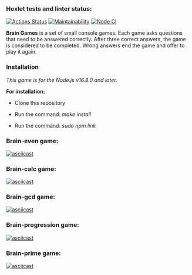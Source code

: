 ### Hexlet tests and linter status:
[![Actions Status](https://github.com/hellion86/frontend-project-lvl1/workflows/hexlet-check/badge.svg)](https://github.com/hellion86/frontend-project-lvl1/actions)
[![Maintainability](https://api.codeclimate.com/v1/badges/8047d000d9dd58f2d463/maintainability)](https://codeclimate.com/github/hellion86/frontend-project-lvl1/maintainability)
[![Node CI](https://github.com/hellion86/frontend-project-lvl1/workflows/linter-test/badge.svg)](https://github.com/hellion86/frontend-project-lvl1/actions)

**Brain Games** is a set of small console games. Each game asks questions that need to be answered correctly. After three correct answers, the game is considered to be completed. Wrong answers end the game and offer to play it again.

### Installation

_This game is for the Node.js v16.8.0 and later._

**For installation:**

- Clone this repository

- Run the command: _make install_

- Run the command: _sudo npm link_

### Brain-even game:
[![asciicast](https://asciinema.org/a/t6g5kvW7NRnliGZMxDyw1IZyn.svg)](https://asciinema.org/a/t6g5kvW7NRnliGZMxDyw1IZyn)
### Brain-calc game:
[![asciicast](https://asciinema.org/a/vUhRBioL0S5ERtzsms5508DBZ.svg)](https://asciinema.org/a/vUhRBioL0S5ERtzsms5508DBZ)
### Brain-gcd game:
[![asciicast](https://asciinema.org/a/CMBsu07ZvwwBK0gTauuDHTTah.svg)](https://asciinema.org/a/CMBsu07ZvwwBK0gTauuDHTTah)
### Brain-progression game:
[![asciicast](https://asciinema.org/a/fsWQVcSajSRykb8XgmXhYzcyb.svg)](https://asciinema.org/a/fsWQVcSajSRykb8XgmXhYzcyb)
### Brain-prime game:
[![asciicast](https://asciinema.org/a/Ci02kRBLVylG8geTdvYNFcrME.svg)](https://asciinema.org/a/Ci02kRBLVylG8geTdvYNFcrME)
